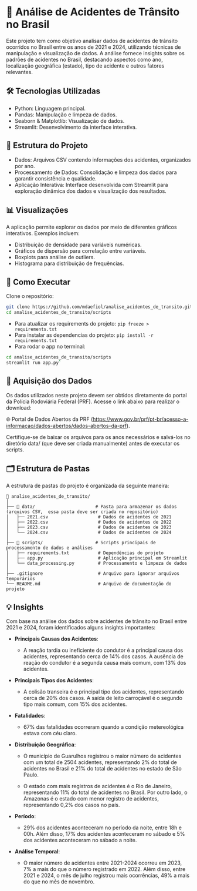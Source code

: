 # 🚗 Análise de Acidentes de Trânsito no Brasil
Este projeto tem como objetivo analisar dados de acidentes de trânsito ocorridos no Brasil entre os anos de 2021 e 2024, utilizando técnicas de manipulação e visualização de dados. A análise fornece insights sobre os padrões de acidentes no Brasil, destacando aspectos como ano, localização geográfica (estado), tipo de acidente e outros fatores relevantes.

## 🛠️ Tecnologias Utilizadas
- Python: Linguagem principal.
- Pandas: Manipulação e limpeza de dados.
- Seaborn & Matplotlib: Visualização de dados.
- Streamlit: Desenvolvimento da interface interativa.

## 📂 Estrutura do Projeto
- Dados: Arquivos CSV contendo informações dos acidentes, organizados por ano.
- Processamento de Dados: Consolidação e limpeza dos dados para garantir consistência e qualidade.
- Aplicação Interativa: Interface desenvolvida com Streamlit para exploração dinâmica dos dados e visualização dos resultados.

## 📊 Visualizações
A aplicação permite explorar os dados por meio de diferentes gráficos interativos. Exemplos incluem:

- Distribuição de densidade para variáveis numéricas.
- Gráficos de dispersão para correlação entre variáveis.
- Boxplots para análise de outliers.
- Histograma para distribuição de frequências.

## 🚀 Como Executar
Clone o repositório:

```bash
git clone https://github.com/mdaefiol/analise_acidentes_de_transito.git
cd analise_acidentes_de_transito/scripts
```
- Para atualizar os requirements do projeto: `pip freeze > requirements.txt`
- Para instalar as dependencias do projeto: `pip install -r requirements.txt`
- Para rodar o app no terminal: 
```bash
cd analise_acidentes_de_transito/scripts
streamlit run app.py`
```

## 🔗 Aquisição dos Dados
Os dados utilizados neste projeto devem ser obtidos diretamente do portal da Polícia Rodoviária Federal (PRF). Acesse o link abaixo para realizar o download:

🌐 Portal de Dados Abertos da PRF (https://www.gov.br/prf/pt-br/acesso-a-informacao/dados-abertos/dados-abertos-da-prf).

Certifique-se de baixar os arquivos para os anos necessários e salvá-los no diretório data/ (que deve ser criada manualmente) antes de executar os scripts.


## 🗂️ Estrutura de Pastas  
A estrutura de pastas do projeto é organizada da seguinte maneira:

```plaintext
📂 analise_acidentes_de_transito/
│
├── 📂 data/                       # Pasta para armazenar os dados (arquivos CSV,  essa pasta deve ser criada no repositório)
│   ├── 2021.csv                   # Dados de acidentes de 2021
│   ├── 2022.csv                   # Dados de acidentes de 2022
│   ├── 2023.csv                   # Dados de acidentes de 2023
│   └── 2024.csv                   # Dados de acidentes de 2024
│
├── 📂 scripts/                    # Scripts principais de processamento de dados e análises
│   ├── requirements.txt           # Dependências do projeto
│   ├── app.py                     # Aplicação principal em Streamlit
│   └── data_processing.py         # Processamento e limpeza de dados
│
├── .gitignore                     # Arquivo para ignorar arquivos temporários
└── README.md                      # Arquivo de documentação do projeto
```

## 💡 Insights
Com base na análise dos dados sobre acidentes de trânsito no Brasil entre 2021 e 2024, foram identificados alguns insights importantes:

- **Principais Causas dos Acidentes**:
   - A reação tardia ou ineficiente do condutor é a principal causa dos acidentes, representando cerca de 14% dos casos. A ausência de reação do condutor é a segunda causa mais comum, com 13% dos acidentes.

- **Principais Tipos dos Acidentes**:
   - A colisão transeira é o principal tipo dos acidentes, representando cerca de 20% dos casos. A saída de leito carroçável é o segundo tipo mais comum, com 15% dos acidentes.

- **Fatalidades**:
   - 67% das fatalidades ocorreram quando a condição metereológica estava com céu claro.

- **Distribuição Geográfica**:
   - O município de Guarulhos registrou o maior número de acidentes com um total de 2504 acidentes, representando 2% do total de acidentes no Brasil e 21% do total de acidentes no estado de São Paulo.

   - O estado com mais registros de acidentes é o Rio de Janeiro, representando 11% do total de acidentes no Brasil. Por outro lado, o Amazonas é o estado com menor registro de acidentes, representando 0,2% dos casos no país.

- **Período**:
   - 29% dos acidentes aconteceram no período da noite, entre 18h e 00h. Além disso, 17% dos acidentes aconteceram no sábado e 5% dos acidentes aconteceram no sábado a noite.

- **Análise Temporal**:
   - O maior número de acidentes entre 2021-2024 ocorreu em 2023, 7% a mais do que o número registrado em 2022. Além disso, entre 2021 e 2024, o mês de julho registrou mais ocorrências, 49% a mais do que no mês de novembro.
